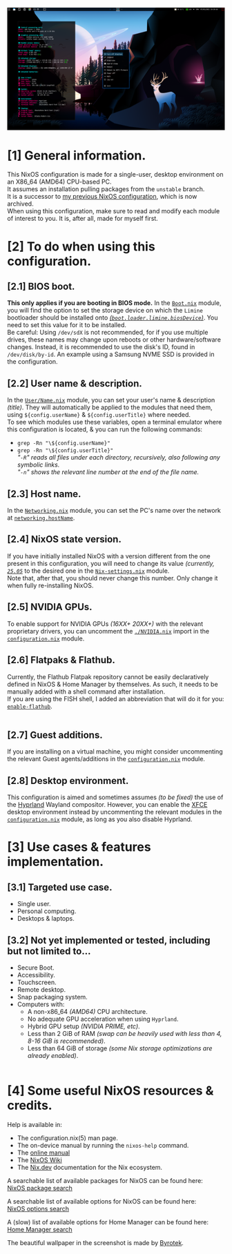 ![image](https://github.com/Atemo-C/NixOS-configuration/blob/main/Desktop.webp)

# [1] General information.
This NixOS configuration is made for a single-user, desktop environment on an X86_64 (AMD64) CPU-based PC. \
It assumes an installation pulling packages from the `unstable` branch. \
It is a successor to [my previous NixOS configuration](https://github.com/Atemo-C/OLD-NixOS-Configuration), which is now archived. \
When using this configuration, make sure to read and modify each module of interest to you. It is, after all, made for myself first.

# [2] To do when using this configuration.

## [2.1] BIOS boot.
**This only applies if you are booting in BIOS mode.**
In the [`Boot.nix`](https://github.com/Atemo-C/NixOS-configuration/blob/main/Boot.nix) module, you will find the option to set the storage device on which the `Limine` bootloader should be installed onto *[(`boot.loader.limine.biosDevice`)](https://github.com/Atemo-C/NixOS-configuration/blob/main/Boot.nix#L10)*. You need to set this value for it to be installed. \
Be careful: Using `/dev/sdX` is not recommended, for if you use multiple drives, these names may change upon reboots or other hardware/software changes. Instead, it is recommended to use the disk's ID, found in `/dev/disk/by-id`. An example using a Samsung NVME SSD is provided in the configuration.

## [2.2] User name & description.
In the [`User/Name.nix`](https://github.com/Atemo-C/NixOS-configuration/blob/main/User/Name.nix) module, you can set your user's name & description *(title)*. They will automatically be applied to the modules that need them, using `${config.userName}` & `${config.userTitle}` where needed. \
To see which modules use these variables, open a terminal emulator where this configuration is located, & you can run the following commands:
- `grep -Rn "\${config.userName}"`
- `grep -Rn "\${config.userTitle}"` \
*"`-R`" reads all files under each directory, recursively, also following any symbolic links.* \
*"`-n`" shows the relevant line number at the end of the file name.*

## [2.3] Host name.
In the [`Networking.nix`](https://github.com/Atemo-C/NixOS-configuration/blob/main/Networking.nix) module, you can set the PC's name over the network at [`networking.hostName`](https://github.com/Atemo-C/NixOS-configuration/blob/main/Networking.nix#L14).

## [2.4] NixOS state version.
If you have initially installed NixOS with a version different from the one present in this configuration, you will need to change its value *(currently, [`25.05`](https://github.com/Atemo-C/NixOS-configuration/blob/main/Nix-settings.nix#L5)* to the desired one in the [`Nix-settings.nix`](https://github.com/Atemo-C/NixOS-configuration/blob/main/Nix-settings.nix) module. \
Note that, after that, you should never change this number. Only change it when fully re-installing NixOS.

## [2.5] NVIDIA GPUs.
To enable support for NVIDIA GPUs *(16XX+ 20XX+)* with the relevant proprietary drivers, you can uncomment the [`./NVIDIA.nix`](https://github.com/Atemo-C/NixOS-configuration/blob/main/configuration.nix#L24) import in the [`configuration.nix`](https://github.com/Atemo-C/NixOS-configuration/blob/main/configuration.nix) module.

## [2.6] Flatpaks & Flathub.
Currently, the Flathub Flatpak repository cannot be easily declaratively defined in NixOS & Home Manager by themselves. As such, it needs to be manually added with a shell command after installation. \
If you are using the FISH shell, I added an abbreviation that will do it for you: [`enable-flathub`](https://github.com/Atemo-C/NixOS-configuration/blob/main/User/Shell.nix#L62). \
&nbsp;

## [2.7] Guest additions.
If you are installing on a virtual machine, you might consider uncommenting the relevant Guest agents/additions in the [`configuration.nix`](https://github.com/Atemo-C/NixOS-configuration/blob/main/configuration.nix) module.

## [2.8] Desktop environment.
This configuration is aimed and sometimes assumes *(to be fixed)* the use of the [Hyprland](https://hyprland.org/) Wayland compositor. However, you can enable the [XFCE](https://xfce.org/) desktop environment instead by uncommenting the relevant modules in the [`configuration.nix`](https://github.com/Atemo-C/NixOS-configuration/blob/main/configuration.nix) module, as long as you also disable Hyprland.

# [3] Use cases & features implementation.

## [3.1] Targeted use case.
- Single user.
- Personal computing.
- Desktops & laptops.

## [3.2] Not yet implemented or tested, including but not limited to…
- Secure Boot.
- Accessibility.
- Touchscreen.
- Remote desktop.
- Snap packaging system.
- Computers with:
	- A non-x86_64 *(AMD64)* CPU architecture.
	- No adequate GPU acceleration when using `Hyprland`.
	- Hybrid GPU setup *(NVIDIA PRIME, etc)*.
	- Less than 2 GiB of RAM *(swap can be heavily used with less than 4, 8-16 GiB is recommended)*.
	- Less than 64 GiB of storage *(some Nix storage optimizations are already enabled)*. \
&nbsp;

# [4] Some useful NixOS resources & credits.
Help is available in:
- The configuration.nix(5) man page.
- The on-device manual by running the `nixos-help` command.
- The [online manual](https://nixos.org/manual/nixos/stable/index.html)
- The [NixOS Wiki](https://wiki.nixos.org)
- The [Nix.dev](https://nix.dev/) documentation for the Nix ecosystem.

A searchable list of available packages for NixOS can be found here: \
[NixOS package search](https://search.nixos.org/packages)

A searchable list of available options for NixOS can be found here: \
[NixOS options search](https://search.nixos.org/options)

A (slow) list of available options for Home Manager can be found here: \
[Home Manager search](https://nix-community.github.io/home-manager/options.xhtml)

The beautiful wallpaper in the screenshot is made by [Byrotek](https://www.deviantart.com/byrotek).
